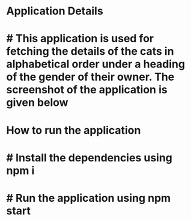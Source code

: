 # **Application Details**  
# # This application is used for fetching the details of the cats in alphabetical order under a heading of the gender of their owner. The screenshot of the application is given below  


# **How to run the application**  
# # Install the dependencies using npm i  
# # Run the application using npm start  

